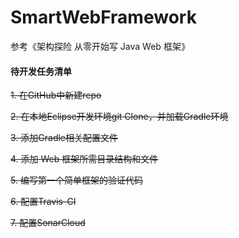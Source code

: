 # SmartWebFramework

参考《架构探险 从零开始写 Java Web 框架》

#### 待开发任务清单
~~1. 在GitHub中新建repo~~

~~2. 在本地Eclipse开发环境git Clone，并加载Gradle环境~~

~~3. 添加Gradle相关配置文件~~

~~4. 添加 Web 框架所需目录结构和文件~~

~~5. 编写第一个简单框架的验证代码~~

~~6. 配置Travis-CI~~

~~7. 配置SonarCloud~~
